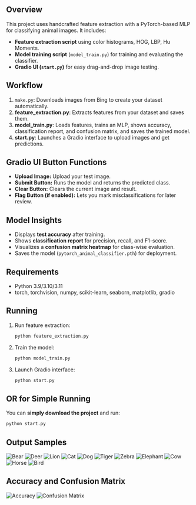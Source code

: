 ## Overview
This project uses handcrafted feature extraction with a PyTorch-based MLP for classifying animal images. It includes:
- **Feature extraction script** using color histograms, HOG, LBP, Hu Moments.
- **Model training script** (`model_train.py`) for training and evaluating the classifier.
- **Gradio UI (`start.py`)** for easy drag-and-drop image testing.

## Workflow
1. `make.py`: Downloads images from Bing to create your dataset automatically.
2. **feature_extraction.py**: Extracts features from your dataset and saves them.
3. **model_train.py**: Loads features, trains an MLP, shows accuracy, classification report, and confusion matrix, and saves the trained model.
4. **start.py**: Launches a Gradio interface to upload images and get predictions.

## Gradio UI Button Functions
- **Upload Image:** Upload your test image.
- **Submit Button:** Runs the model and returns the predicted class.
- **Clear Button:** Clears the current image and result.
- **Flag Button (if enabled):** Lets you mark misclassifications for later review.

## Model Insights
- Displays **test accuracy** after training.
- Shows **classification report** for precision, recall, and F1-score.
- Visualizes a **confusion matrix heatmap** for class-wise evaluation.
- Saves the model (`pytorch_animal_classifier.pth`) for deployment.

## Requirements
- Python 3.9/3.10/3.11
- torch, torchvision, numpy, scikit-learn, seaborn, matplotlib, gradio

## Running
1. Run feature extraction:
    ```bash
    python feature_extraction.py
    ```
2. Train the model:
    ```bash
    python model_train.py
    ```
3. Launch Gradio interface:
    ```bash
    python start.py
    ```
## OR for Simple Running 
You can **simply download the project** and run:

```bash
python start.py
```
        
## Output Samples
![Bear](images/bear.png)
![Deer](images/deer.png)
![Lion](images/lion.png)
![Cat](images/cat.png)
![Dog](images/dog.png)
![Tiger](images/tiger.png)
![Zebra](images/zebra.png)
![Elephant](images/elephant.png)
![Cow](images/cow.png)
![Horse](images/horse.png)
![Bird](images/bird.png)

## Accuracy and Confusion Matrix
![Accuracy](images/accuracy.png)
![Confusion Matrix](images/matrix.png)
